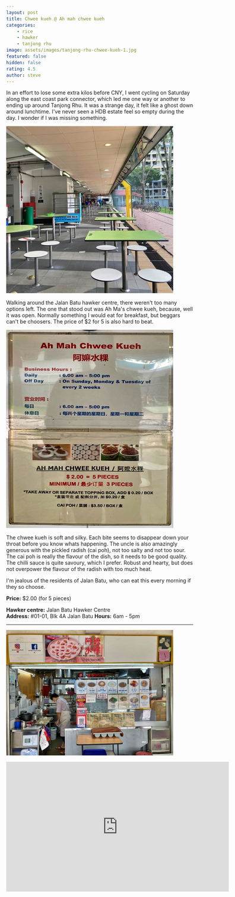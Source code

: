 ```yaml
---
layout: post
title: Chwee kueh @ Ah mah chwee kueh
categories:
    - rice
    - hawker
    - tanjong rhu
image: assets/images/tanjong-rhu-chwee-kueh-1.jpg
featured: false
hidden: false
rating: 4.5
author: steve
---
```

In an effort to lose some extra kilos before CNY, I went cycling on Saturday along the east coast park connector, which led me one way or another to ending up around Tanjong Rhu. It was a strange day, it felt like a ghost down around lunchtime. I've never seen a HDB estate feel so empty during the day. I wonder if I was missing something.

![Alt text](/assets/images/tanjong-rhu-chwee-kueh-4.jpg "alt text")

Walking around the Jalan Batu hawker centre, there weren't too many options left. The one that stood out was Ah Ma's chwee kueh, because, well it was open. Normally something I would eat for breakfast, but beggars can't be choosers. The price of $2 for 5 is also hard to beat.

![Alt text](/assets/images/tanjong-rhu-chwee-kueh-3.jpg "alt text")

The chwee kueh is soft and silky. Each bite seems to disappear down your throat before you know whats happening. The uncle is also amazingly generous with the pickled radish (cai poh), not too salty and not too sour. The cai poh is really the flavour of the dish, so it needs to be good quality. The chilli sauce is quite savoury, which I prefer. Robust and hearty, but does not overpower the flavour of the radish with too much heat.

I'm jealous of the residents of Jalan Batu, who can eat this every morning if they so choose.

**Price:** $2.00 (for 5 pieces)

**Hawker centre:** Jalan Batu Hawker Centre  
**Address:** #01-01, Blk 4A Jalan Batu
**Hours:** 6am - 5pm  

***  

![Alt text](/assets/images/tanjong-rhu-chwee-kueh-2.jpg "alt text")

<iframe src="https://www.google.com/maps/embed?pb=!1m18!1m12!1m3!1d3988.7875388644543!2d103.88173431453849!3d1.3024279990500607!2m3!1f0!2f0!3f0!3m2!1i1024!2i768!4f13.1!3m3!1m2!1s0x31da1844229b47eb%3A0xc42fb9031ffa9e5f!2sJalan%20Batu%20Market%20%26%20Food%20Centre!5e0!3m2!1sen!2ssg!4v1611844395446!5m2!1sen!2ssg" width="600" height="350" frameborder="0" style="border:0;" allowfullscreen="" aria-hidden="false" tabindex="0"></iframe>